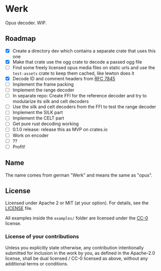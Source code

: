 # Werk

Opus decoder. WIP.

## Roadmap

- [x] Create a directory dev which contains a separate crate that uses this one
- [x] Make that crate use the ogg crate to decode a passed ogg file
- [ ] Find some freely licensed opus media files on static urls and use the `test-assets` crate to keep them cached, like lewton does it
- [x] Decode ID and comment headers from [RFC 7845](https://tools.ietf.org/html/rfc7845)
- [ ] Implement the frame packing
- [ ] Implement the range decoder
- [ ] In separate repo: Create FFI for the reference decoder and try to modularize its silk and celt decoders
- [ ] Use the silk and celt decoders from the FFI to test the range decoder
- [ ] Implement the SILK part
- [ ] Implement the CELT part
- [ ] Get pure rust decoding working
- [ ] 0.1.0 release: release this as MVP on crates.io
- [ ] Work on encoder
- [ ] ??
- [ ] Profit!

## Name

The name comes from german "Werk" and means the same as "opus".

## License

Licensed under Apache 2 or MIT (at your option). For details, see the [LICENSE](LICENSE) file.

All examples inside the `examples/` folder are licensed under the
[CC-0](https://creativecommons.org/publicdomain/zero/1.0/) license.

### License of your contributions

Unless you explicitly state otherwise, any contribution intentionally submitted for
inclusion in the work by you, as defined in the Apache-2.0 license,
shall be dual licensed / CC-0 licensed as above, without any additional terms or conditions.
